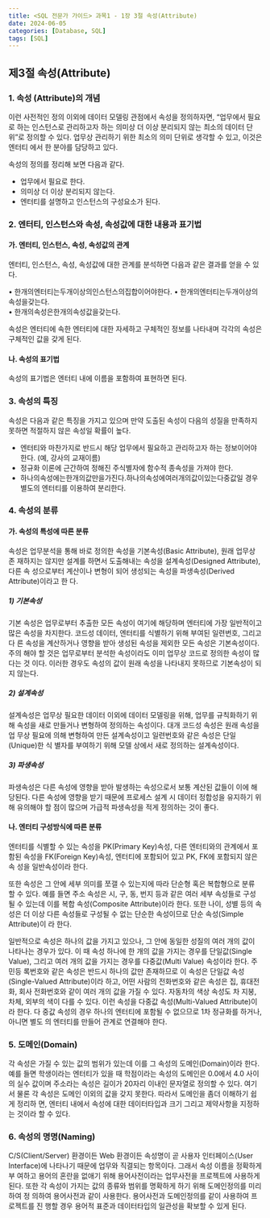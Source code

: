 ```yaml
---
title: <SQL 전문가 가이드> 과목1 - 1장 3절 속성(Attribute)
date: 2024-06-05
categories: [Database, SQL]
tags: [SQL]
---
```


## 제3절 속성(Attribute)

### 1. 속성 (Attribute)의 개념

이런 사전적인 정의 이외에 데이터 모델링 관점에서 속성을 정의하자면, “업무에서 필요 로 하는 인스턴스로 관리하고자 하는 의미상 더 이상 분리되지 않는 최소의 데이터 단위”로 정의할 수 있다. 업무상 관리하기 위한 최소의 의미 단위로 생각할 수 있고, 이것은 엔터티 에서 한 분야를 담당하고 있다.

속성의 정의를 정리해 보면 다음과 같다.

- 업무에서 필요로 한다.
- 의미상 더 이상 분리되지 않는다.
- 엔터티를 설명하고 인스턴스의 구성요소가 된다.

### 2. 엔터티, 인스턴스와 속성, 속성값에 대한 내용과 표기법

#### 가. 엔터티, 인스턴스, 속성, 속성값의 관계

엔터티, 인스턴스, 속성, 속성값에 대한 관계를 분석하면 다음과 같은 결과를 얻을 수 있다.

• 한개의엔터티는두개이상의인스턴스의집합이어야한다.
• 한개의엔터티는두개이상의속성을갖는다.  
• 한개의속성은한개의속성값을갖는다.

속성은 엔터티에 속한 엔터티에 대한 자세하고 구체적인 정보를 나타내며 각각의 속성은 구체적인 값을 갖게 된다.

#### 나. 속성의 표기법

속성의 표기법은 엔터티 내에 이름을 포함하여 표현하면 된다.

### 3. 속성의 특징

속성은 다음과 같은 특징을 가지고 있으며 만약 도출된 속성이 다음의 성질을 만족하지 못하면 적절하지 않은 속성일 확률이 높다.

- 엔터티와 마찬가지로 반드시 해당 업무에서 필요하고 관리하고자 하는 정보이어야 한다. (예, 강사의 교재이름)
- 정규화 이론에 근간하여 정해진 주식별자에 함수적 종속성을 가져야 한다.
- 하나의속성에는한개의값만을가진다.하나의속성에여러개의값이있는다중값일 경우 별도의 엔터티를 이용하여 분리한다.

### 4. 속성의 분류

#### 가. 속성의 특성에 따른 분류

속성은 업무분석을 통해 바로 정의한 속성을 기본속성(Basic Attribute), 원래 업무상 존 재하지는 않지만 설계를 하면서 도출해내는 속성을 설계속성(Designed Attribute), 다른 속 성으로부터 계산이나 변형이 되어 생성되는 속성을 파생속성(Derived Attribute)이라고 한 다.

##### 1) 기본속성

기본 속성은 업무로부터 추출한 모든 속성이 여기에 해당하며 엔터티에 가장 일반적이고 많은 속성을 차지한다. 코드성 데이터, 엔터티를 식별하기 위해 부여된 일련번호, 그리고 다 른 속성을 계산하거나 영향을 받아 생성된 속성을 제외한 모든 속성은 기본속성이다. 주의 해야 할 것은 업무로부터 분석한 속성이라도 이미 업무상 코드로 정의한 속성이 많다는 것 이다. 이러한 경우도 속성의 값이 원래 속성을 나타내지 못하므로 기본속성이 되지 않는다.

##### 2) 설계속성

설계속성은 업무상 필요한 데이터 이외에 데이터 모델링을 위해, 업무를 규칙화하기 위 해 속성을 새로 만들거나 변형하여 정의하는 속성이다. 대개 코드성 속성은 원래 속성을 업 무상 필요에 의해 변형하여 만든 설계속성이고 일련번호와 같은 속성은 단일(Unique)한 식 별자를 부여하기 위해 모델 상에서 새로 정의하는 설계속성이다.

##### 3) 파생속성

파생속성은 다른 속성에 영향을 받아 발생하는 속성으로서 보통 계산된 값들이 이에 해 당된다. 다른 속성에 영향을 받기 때문에 프로세스 설계 시 데이터 정합성을 유지하기 위해 유의해야 할 점이 많으며 가급적 파생속성을 적게 정의하는 것이 좋다.

#### 나. 엔터티 구성방식에 따른 분류

엔터티를 식별할 수 있는 속성을 PK(Primary Key)속성, 다른 엔터티와의 관계에서 포 함된 속성을 FK(Foreign Key)속성, 엔터티에 포함되어 있고 PK, FK에 포함되지 않은 속 성을 일반속성이라 한다.

또한 속성은 그 안에 세부 의미를 쪼갤 수 있는지에 따라 단순형 혹은 복합형으로 분류 할 수 있다. 예를 들면 주소 속성은 시, 구, 동, 번지 등과 같은 여러 세부 속성들로 구성될 수 있는데 이를 복합 속성(Composite Attribute)이라 한다. 또한 나이, 성별 등의 속성은 더 이상 다른 속성들로 구성될 수 없는 단순한 속성이므로 단순 속성(Simple Attribute)이 라 한다.

일반적으로 속성은 하나의 값을 가지고 있으나, 그 안에 동일한 성질의 여러 개의 값이 나타나는 경우가 있다. 이 때 속성 하나에 한 개의 값을 가지는 경우를 단일값(Single Value), 그리고 여러 개의 값을 가지는 경우를 다중값(Multi Value) 속성이라 한다. 주민등 록번호와 같은 속성은 반드시 하나의 값만 존재하므로 이 속성은 단일값 속성 (Single-Valued Attribute)이라 하고, 어떤 사람의 전화번호와 같은 속성은 집, 휴대전화, 회사 전화번호와 같이 여러 개의 값을 가질 수 있다. 자동차의 색상 속성도 차 지붕, 차체, 외부의 색이 다를 수 있다. 이런 속성을 다중값 속성(Multi-Valued Attribute)이라 한다. 다 중값 속성의 경우 하나의 엔터티에 포함될 수 없으므로 1차 정규화를 하거나, 아니면 별도 의 엔터티를 만들어 관계로 연결해야 한다.

### 5. 도메인(Domain)

각 속성은 가질 수 있는 값의 범위가 있는데 이를 그 속성의 도메인(Domain)이라 한다. 예를 들면 학생이라는 엔터티가 있을 때 학점이라는 속성의 도메인은 0.0에서 4.0 사이의 실수 값이며 주소라는 속성은 길이가 20자리 이내인 문자열로 정의할 수 있다. 여기서 물론 각 속성은 도메인 이외의 값을 갖지 못한다. 따라서 도메인을 좀더 이해하기 쉽게 정리하 면, 엔터티 내에서 속성에 대한 데이터타입과 크기 그리고 제약사항을 지정하는 것이라 할 수 있다.

### 6. 속성의 명명(Naming)

C/S(Client/Server) 환경이든 Web 환경이든 속성명이 곧 사용자 인터페이스(User Interface)에 나타나기 때문에 업무와 직결되는 항목이다. 그래서 속성 이름을 정확하게 부 여하고 용어의 혼란을 없애기 위해 용어사전이라는 업무사전을 프로젝트에 사용하게 된다. 또한 각 속성이 가지는 값의 종류와 범위를 명확하게 하기 위해 도메인정의를 미리 하여 정 의하여 용어사전과 같이 사용한다. 용어사전과 도메인정의를 같이 사용하여 프로젝트를 진 행할 경우 용어적 표준과 데이터타입의 일관성을 확보할 수 있게 된다.
